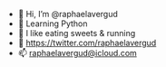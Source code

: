 - 👋 Hi, I’m @raphaelavergud
- 🌱 Learning Python
- 👀 I like eating sweets & running
- 🐥 https://twitter.com/raphaelavergud
- 📫 raphaelavergud@icloud.com
